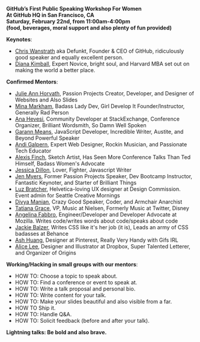 **GitHub’s First Public Speaking Workshop For Women <br>
At GitHub HQ in San Francisco, CA <br>
Saturday, February 22nd, from 11:00am-4:00pm <br>
(food, beverages, moral support and also plenty of fun provided)**

**Keynotes**:

+ [Chris Wanstrath](https://twitter.com/defunkt) aka Defunkt, Founder & CEO of GitHub, ridiculously good speaker and equally excellent person.
+ [Diana Kimball](https://twitter.com/dianakimball), Expert Novice, bright soul, and Harvard MBA set out on making the world a better place.

**Confirmed Mentors**:

+ [Julie Ann Horvath](https://twitter.com/nrrrdcore), Passion Projects Creator, Developer, and Designer of Websites and Also Slides
+ [Mina Markham](https://twitter.com/MinaMarkham), Badass Lady Dev, Girl Develop It Founder/Instructor, Generally Rad Person
+ [Ana Hevesi](https://twitter.com/anoemi), Community Developer at StackExchange, Conference Organizer, Brilliant Wordsmith, So Damn Well Spoken
+ [Garann Means](https://twitter.com/garannm), JavaScript Developer, Incredible Writer, Austite, and Beyond Powerful Speaker
+ [Andi Galpern](https://twitter.com/andigalpern), Expert Web Designer, Rockin Musician, and Passionate Tech Educator
+ [Alexis Finch](https://twitter.com/agentFin), Sketch Artist, Has Seen More Conference Talks Than Ted Himself, Badass Women's Advocate
+ [Jessica Dillon](https://twitter.com/jessicard), Lover, Fighter, Javascript Writer
+ [Jen Myers](https://twitter.com/antiheroine), Former Passion Projects Speaker, Dev Bootcamp Instructor, Fantastic Keynoter, and Starter of Brilliant Things
+ [Luz Bratcher](https://twitter.com/luzbonita), Helvetica-loving UX designer at Design Commission. Event admin for Seattle Creative Mornings
+ [Divya Manian](https://twitter.com/divya), Crazy Good Speaker, Coder, and Armchair Anarchist
+ [Tatiana Grace](https://twitter.com/tatiana), VP, Music at Nielsen, Formerly Music at Twitter, Disney
+ [Angelina Fabbro](https://twitter.com/angelinamagnum), Engineer/Developer and Developer Advocate at Mozilla. Writes code/writes words about code/speaks about code
+ [Jackie Balzer](https://twitter.com/jackiebackwards), Writes CSS like it's her job (it is), Leads an army of CSS badasses at Behance
+ [Ash Huang](https://twitter.com/ashsmash), Designer at Pinterest, Really Very Handy with Gifs IRL
+ [Alice Lee](https://twitter.com/byalicelee), Designer and Illustrator at Dropbox, Super Talented Letterer, and Organizer of Origins

**Working/Hacking in small groups with our mentors**:

+ HOW TO: Choose a topic to speak about.
+ HOW TO: Find a conference or event to speak at.
+ HOW TO: Write a talk proposal and personal bio.
+ HOW TO: Write content for your talk.
+ HOW TO: Make your slides beautiful and also visible from a far.
+ HOW TO  Ship it.
+ HOW TO: Handle Q&A.
+ HOW TO: Solicit feedback (before and after your talk).

**Lightning talks: Be bold and also brave.**

